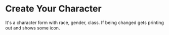 # Create Your Character

It's a character form with race, gender, class. If being changed gets printing out and shows some icon.
